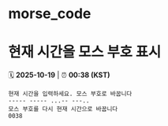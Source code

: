 # morse_code
# 현재 시간을 모스 부호 표시
<!-- MORSE_TIME_START -->
🗓️ **2025-10-19** | ⏰ **00:38 (KST)**

```
현재 시간을 입력하세요. 모스 부호로 바꿉니다
----- ----- ...-- ---..
모스 부호를 다시 현재 시간으로 바꿉니다
0038
```
<!-- MORSE_TIME_END -->
